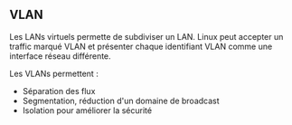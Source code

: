 ## VLAN

Les LANs virtuels permette de subdiviser un LAN. Linux peut accepter un traffic marqué VLAN et
présenter chaque identifiant VLAN comme une interface réseau différente.

Les VLANs permettent :

* Séparation des flux
* Segmentation, réduction d'un domaine de broadcast
* Isolation pour améliorer la sécurité
